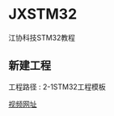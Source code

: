 # JXSTM32

江协科技STM32教程

## 新建工程

工程路径 : 2-1STM32工程模板

[视频网址](https://www.bilibili.com/video/BV1th411z7sn/?p=4&share_source=copy_web&vd_source=0db47c15b9f51dbaa4548ec2dc55dea4)
